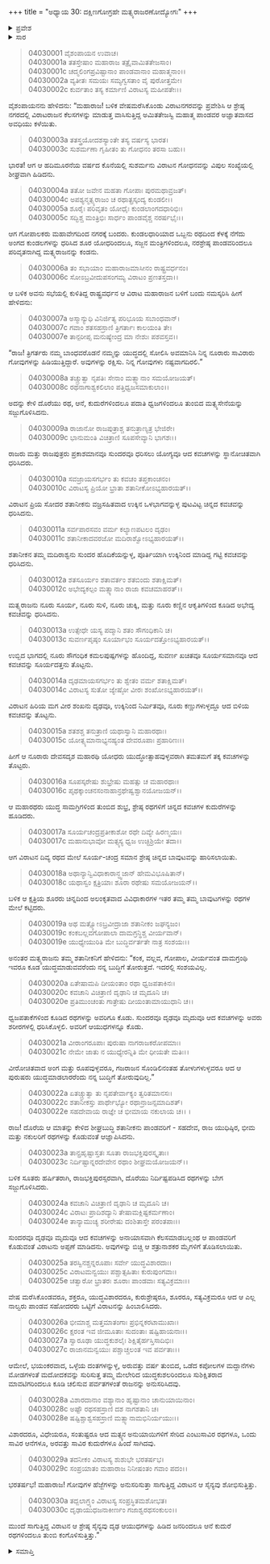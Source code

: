+++
title = "ಅಧ್ಯಾಯ 30: ದಕ್ಷಿಣಗೋಗ್ರಹೇ ಮತ್ಸ್ಯರಾಜರಣೋದ್ಯೋಗಃ"
+++

<details><summary>ಪ್ರವೇಶ</summary>


।।   ಓಂ ಓಂ ನಮೋ ನಾರಾಯಣಾಯ।।   ಶ್ರೀ ವೇದವ್ಯಾಸಾಯ ನಮಃ ।।

ಶ್ರೀ ಕೃಷ್ಣದ್ವೈಪಾಯನ ವೇದವ್ಯಾಸ ವಿರಚಿತ  

**ಶ್ರೀ ಮಹಾಭಾರತ**

**ವಿರಾಟ ಪರ್ವ**

**ಗೋಹರಣ ಪರ್ವ**

**ಅಧ್ಯಾಯ 30**

</details>


<details><summary>ಸಾರ</summary>

ಸುಶರ್ಮನನ್ನು ಎದುರಿಸಲು ಮತ್ಸ್ಯಸೇನೆಯು ಸಿದ್ಧವಾದುದು (1-18). ವೇಷ ಮರೆಸಿಕೊಂಡಿದ್ದ ಪಾಂಡವರೂ ಸೇನೆಯನ್ನು ಸೇರಬೇಕೆಂದು ವಿರಾಟನು ಆಜ್ಞಾಪಿಸಿದುದು (19-25). ಮತ್ಸ್ಯಸೇನೆಯು ತ್ರಿಗರ್ತಸೇನೆಯನ್ನು ಬೆನ್ನಟ್ಟಿ ಹೋದುದು (26-30).

</details>


> 04030001 ವೈಶಂಪಾಯನ ಉವಾಚ।  
04030001a ತತಸ್ತೇಷಾಂ ಮಹಾರಾಜ ತತ್ರೈವಾಮಿತತೇಜಸಾಂ।  
04030001c ಚದ್ಮಲಿಂಗಪ್ರವಿಷ್ಟಾನಾಂ ಪಾಂಡವಾನಾಂ ಮಹಾತ್ಮನಾಂ।।  
04030002a ವ್ಯತೀತಃ ಸಮಯಃ ಸಮ್ಯಗ್ವಸತಾಂ ವೈ ಪುರೋತ್ತಮೇ।   
04030002c ಕುರ್ವತಾಂ ತಸ್ಯ ಕರ್ಮಾಣಿ ವಿರಾಟಸ್ಯ ಮಹೀಪತೇಃ।।

ವೈಶಂಪಾಯನನು ಹೇಳಿದನು: “ಮಹಾರಾಜ! ಬಳಿಕ ವೇಷಮರೆಸಿಕೊಂಡು ವಿರಾಟನಗರವನ್ನು ಪ್ರವೇಶಿಸಿ ಆ ಶ್ರೇಷ್ಠ ನಗರದಲ್ಲಿ ವಿರಾಟರಾಜನ ಕೆಲಸಗಳನ್ನು ಮಾಡುತ್ತ ವಾಸಿಸುತ್ತಿದ್ದ ಅಮಿತತೇಜಸ್ವಿ ಮಹಾತ್ಮ ಪಾಂಡವರ ಅಜ್ಞಾತವಾಸದ ಅವಧಿಯು ಕಳೆಯಿತು.

> 04030003a ತತಸ್ತ್ರಯೋದಶಸ್ಯಾಂತೇ ತಸ್ಯ ವರ್ಷಸ್ಯ ಭಾರತ।  
04030003c ಸುಶರ್ಮಣಾ ಗೃಹೀತಂ ತು ಗೋಧನಂ ತರಸಾ ಬಹು।।

ಭಾರತ! ಆಗ ಆ ಹದಿಮೂರನೆಯ ವರ್ಷದ ಕೊನೆಯಲ್ಲಿ ಸುಶರ್ಮನು ವಿರಾಟನ ಗೋಧನವನ್ನು ವಿಪುಲ ಸಂಖ್ಯೆಯಲ್ಲಿ ಶೀಘ್ರವಾಗಿ ಹಿಡಿದನು.

> 04030004a ತತೋ ಜವೇನ ಮಹತಾ ಗೋಪಾಃ ಪುರಮಥಾವ್ರಜತ್।  
04030004c ಅಪಶ್ಯನ್ಮತ್ಸ್ಯರಾಜಂ ಚ ರಥಾತ್ಪ್ರಸ್ಕಂದ್ಯ ಕುಂಡಲೀ।।  
04030005a ಶೂರೈಃ ಪರಿವೃತಂ ಯೋಧೈಃ ಕುಂಡಲಾಂಗದಧಾರಿಭಿಃ।   
04030005c ಸದ್ಭಿಶ್ಚ ಮಂತ್ರಿಭಿಃ ಸಾರ್ಧಂ ಪಾಂಡವೈಶ್ಚ ನರರ್ಷಭೈಃ।।

ಆಗ ಗೋಪಾಲಕರು ಮಹಾವೇಗದಿಂದ ನಗರಕ್ಕೆ ಬಂದರು. ಕುಂಡಲಧಾರಿಯಾದ ಒಬ್ಬನು ರಥದಿಂದ ಕೆಳಕ್ಕೆ ನೆಗೆದು ಅಂಗದ ಕುಂಡಲಗಳನ್ನು ಧರಿಸಿದ ಶೂರ ಯೋಧರಿಂದಲೂ, ಸಜ್ಜನ ಮಂತ್ರಿಗಳಿಂದಲೂ, ನರಶ್ರೇಷ್ಠ ಪಾಂಡವರಿಂದಲೂ ಪರಿವೃತನಾಗಿದ್ದ ಮತ್ಸ್ಯರಾಜನನ್ನು ಕಂಡನು.

> 04030006a ತಂ ಸಭಾಯಾಂ ಮಹಾರಾಜಮಾಸೀನಂ ರಾಷ್ಟ್ರವರ್ಧನಂ।  
04030006c ಸೋಽಬ್ರವೀದುಪಸಂಗಮ್ಯ ವಿರಾಟಂ ಪ್ರಣತಸ್ತದಾ।।

ಆ ಬಳಿಕ ಅವನು ಸಭೆಯಲ್ಲಿ ಕುಳಿತಿದ್ದ ರಾಷ್ಟ್ರವರ್ಧನ ಆ ವಿರಾಟ ಮಹಾರಾಜನ ಬಳಿಗೆ ಬಂದು ನಮಸ್ಕರಿಸಿ ಹೀಗೆ ಹೇಳಿದನು:

> 04030007a ಅಸ್ಮಾನ್ಯುಧಿ ವಿನಿರ್ಜಿತ್ಯ ಪರಿಭೂಯ ಸಬಾಂಧವಾನ್।  
04030007c ಗವಾಂ ಶತಸಹಸ್ರಾಣಿ ತ್ರಿಗರ್ತಾಃ ಕಾಲಯಂತಿ ತೇ।  
04030007e ತಾನ್ಪರೀಪ್ಸ ಮನುಷ್ಯೇಂದ್ರ ಮಾ ನೇಶುಃ ಪಶವಸ್ತವ।।

“ರಾಜ! ತ್ರಿಗರ್ತರು ನಮ್ಮ ಬಾಂಧವರೊಡನೆ ನಮ್ಮನ್ನು ಯುದ್ಧದಲ್ಲಿ ಸೋಲಿಸಿ ಅವಮಾನಿಸಿ ನಿನ್ನ ನೂರಾರು ಸಾವಿರಾರು ಗೋವುಗಳನ್ನು ಹಿಡಿಯುತ್ತಿದ್ದಾರೆ. ಅವುಗಳನ್ನು ರಕ್ಷಿಸು. ನಿನ್ನ ಗೋವುಗಳು ನಷ್ಟವಾಗದಿರಲಿ.”

> 04030008a ತಚ್ಚ್ರುತ್ವಾ ನೃಪತಿಃ ಸೇನಾಂ ಮತ್ಸ್ಯಾನಾಂ ಸಮಯೋಜಯತ್।  
04030008c ರಥನಾಗಾಶ್ವಕಲಿಲಾಂ ಪತ್ತಿಧ್ವಜಸಮಾಕುಲಾಂ।।

ಅದನ್ನು ಕೇಳಿ ದೊರೆಯು ರಥ, ಆನೆ, ಕುದುರೆಗಳಿಂದಲೂ ಪದಾತಿ ಧ್ವಜಗಳಿಂದಲೂ ತುಂಬಿದ ಮತ್ಸ್ಯಸೇನೆಯನ್ನು ಸಜ್ಜುಗೊಳಿಸಿದನು.

> 04030009a ರಾಜಾನೋ ರಾಜಪುತ್ರಾಶ್ಚ ತನುತ್ರಾಣ್ಯತ್ರ ಭೇಜಿರೇ।  
04030009c ಭಾನುಮಂತಿ ವಿಚಿತ್ರಾಣಿ ಸೂಪಸೇವ್ಯಾನಿ ಭಾಗಶಃ।।

ರಾಜರು ಮತ್ತು ರಾಜಪುತ್ರರು ಪ್ರಕಾಶಮಾನವೂ ಸುಂದರವೂ ಧರಿಸಲು ಯೋಗ್ಯವೂ ಆದ ಕವಚಗಳನ್ನು ಸ್ಥಾನೋಚಿತವಾಗಿ ಧರಿಸಿದರು.

> 04030010a ಸವಜ್ರಾಯಸಗರ್ಭಂ ತು ಕವಚಂ ತಪ್ತಕಾಂಚನಂ।  
04030010c ವಿರಾಟಸ್ಯ ಪ್ರಿಯೋ ಭ್ರಾತಾ ಶತಾನೀಕೋಽಭ್ಯಹಾರಯತ್।।

ವಿರಾಟನ ಪ್ರಿಯ ಸೋದರ ಶತಾನೀಕನು ವಜ್ರಸಹಿತವಾದ ಉಕ್ಕಿನ ಒಳಭಾಗವನ್ನುಳ್ಳ ಪುಟವಿಟ್ಟ ಚಿನ್ನದ ಕವಚವನ್ನು ಧರಿಸಿದನು.

> 04030011a ಸರ್ವಪಾರಸವಂ ವರ್ಮ ಕಲ್ಯಾಣಪಟಲಂ ದೃಢಂ।  
04030011c ಶತಾನೀಕಾದವರಜೋ ಮದಿರಾಶ್ವೋಽಭ್ಯಹಾರಯತ್।।

ಶತಾನೀಕನ ತಮ್ಮ ಮದಿರಾಶ್ವನು ಸುಂದರ ಹೊದಿಕೆಯನ್ನುಳ್ಳ, ಪೂರ್ತಿಯಾಗಿ ಉಕ್ಕಿನಿಂದ ಮಾಡಿದ್ದ ಗಟ್ಟಿ ಕವಚವನ್ನು ಧರಿಸಿದನು.

> 04030012a ಶತಸೂರ್ಯಂ ಶತಾವರ್ತಂ ಶತಬಿಂದು ಶತಾಕ್ಷಿಮತ್।  
04030012c ಅಭೇದ್ಯಕಲ್ಪಂ ಮತ್ಸ್ಯಾನಾಂ ರಾಜಾ ಕವಚಮಾಹರತ್।।

ಮತ್ಸ್ಯರಾಜನು ನೂರು ಸೂರ್ಯ, ನೂರು ಸುಳಿ, ನೂರು ಚುಕ್ಕಿ, ಮತ್ತು ನೂರು ಕಣ್ಣಿನ ಆಕೃತಿಗಳಿಂದ ಕೂಡಿದ ಅಭೇದ್ಯ ಕವಚವನ್ನು ಧರಿಸಿದನು.

> 04030013a ಉತ್ಸೇಧೇ ಯಸ್ಯ ಪದ್ಮಾನಿ ಶತಂ ಸೌಗಂಧಿಕಾನಿ ಚ।  
04030013c ಸುವರ್ಣಪೃಷ್ಠಂ ಸೂರ್ಯಾಭಂ ಸೂರ್ಯದತ್ತೋಽಭ್ಯಹಾರಯತ್।।

ಉಬ್ಬಿದ ಭಾಗದಲ್ಲಿ ನೂರು ಸೌಗಂಧಿಕ ಕಮಲಪುಷ್ಪಗಳನ್ನು ಹೊಂದಿದ್ದ, ಸುವರ್ಣ ಖಚಿತವೂ ಸೂರ್ಯಸಮಾನವೂ ಆದ ಕವಚವನ್ನು ಸೂರ್ಯದತ್ತನು ತೊಟ್ಟನು.

> 04030014a ದೃಢಮಾಯಸಗರ್ಭಂ ತು ಶ್ವೇತಂ ವರ್ಮ ಶತಾಕ್ಷಿಮತ್।  
04030014c ವಿರಾಟಸ್ಯ ಸುತೋ ಜ್ಯೇಷ್ಠೋ ವೀರಃ ಶಂಖೋಽಭ್ಯಹಾರಯತ್।।

ವಿರಾಟನ ಹಿರಿಯ ಮಗ ವೀರ ಶಂಖನು ದೃಢವೂ, ಉಕ್ಕಿನಿಂದ ನಿರ್ಮಿತವೂ, ನೂರು ಕಣ್ಣುಗಳುಳ್ಳದ್ದೂ ಆದ ಬಿಳಿಯ ಕವಚವನ್ನು ತೊಟ್ಟನು.

> 04030015a ಶತಶಶ್ಚ ತನುತ್ರಾಣಿ ಯಥಾಸ್ವಾನಿ ಮಹಾರಥಾಃ।  
04030015c ಯೋತ್ಸ್ಯಮಾನಾಭ್ಯನಹ್ಯಂತ ದೇವರೂಪಾಃ ಪ್ರಹಾರಿಣಃ।।

ಹೀಗೆ ಆ ನೂರಾರು ದೇವಸದೃಶ ಮಹಾರಥಿ ಯೋಧರು ಯುದ್ಧೋತ್ಸಾಹವುಳ್ಳವರಾಗಿ ತಮತಮಗೆ ತಕ್ಕ ಕವಚಗಳನ್ನು ತೊಟ್ಟರು.

> 04030016a ಸೂಪಸ್ಕರೇಷು ಶುಭ್ರೇಷು ಮಹತ್ಸು ಚ ಮಹಾರಥಾಃ।   
04030016c ಪೃಥಕ್ಕಾಂಚನಸಂನಾಹಾನ್ರಥೇಷ್ವಶ್ವಾನಯೋಜಯನ್।।

ಆ ಮಹಾರಥರು ಯುದ್ಧ ಸಾಮಗ್ರಿಗಳಿಂದ ತುಂಬಿದ ಶುಭ್ರ, ಶ್ರೇಷ್ಠ ರಥಗಳಿಗೆ ಚಿನ್ನದ ಕವಚಗಳ ಕುದುರೆಗಳನ್ನು ಹೂಡಿದರು.

> 04030017a ಸೂರ್ಯಚಂದ್ರಪ್ರತೀಕಾಶೋ ರಥೇ ದಿವ್ಯೇ ಹಿರಣ್ಮಯಃ।  
04030017c ಮಹಾನುಭಾವೋ ಮತ್ಸ್ಯಸ್ಯ ಧ್ವಜ ಉಚ್ಛಿಶ್ರಿಯೇ ತದಾ।।

ಆಗ ವಿರಾಟನ ದಿವ್ಯ ರಥದ ಮೇಲೆ ಸೂರ್ಯ-ಚಂದ್ರ ಸಮಾನ ಶ್ರೇಷ್ಠ ಚಿನ್ನದ ಬಾವುಟವನ್ನು ಹಾರಿಸಲಾಯಿತು.

> 04030018a ಅಥಾನ್ಯಾನ್ವಿವಿಧಾಕಾರಾನ್ಧ್ವಜಾನ್ ಹೇಮವಿಭೂಷಿತಾನ್।  
04030018c ಯಥಾಸ್ವಂ ಕ್ಷತ್ರಿಯಾಃ ಶೂರಾ ರಥೇಷು ಸಮಯೋಜಯನ್।।

ಬಳಿಕ ಆ ಕ್ಷತ್ರಿಯ ಶೂರರು ಚಿನ್ನದಿಂದ ಅಲಂಕೃತವಾದ ವಿವಿಧಾಕಾರಗಳ ಇತರ ತಮ್ಮ ತಮ್ಮ ಬಾವುಟಗಳನ್ನು ರಥಗಳ ಮೇಲೆ ಕಟ್ಟಿದರು.

> 04030019a ಅಥ ಮತ್ಸ್ಯೋಽಬ್ರವೀದ್ರಾಜಾ ಶತಾನೀಕಂ ಜಘನ್ಯಜಂ।   
04030019c ಕಂಕಬಲ್ಲವಗೋಪಾಲಾ ದಾಮಗ್ರನ್ಥಿಶ್ಚ ವೀರ್ಯವಾನ್।  
04030019e ಯುಧ್ಯೇಯುರಿತಿ ಮೇ ಬುದ್ಧಿರ್ವರ್ತತೇ ನಾತ್ರ ಸಂಶಯಃ।।

ಅನಂತರ ಮತ್ಸ್ಯರಾಜನು ತಮ್ಮ ಶತಾನೀಕನಿಗೆ ಹೇಳಿದನು: “ಕಂಕ, ವಲ್ಲವ, ಗೋಪಾಲ, ವೀರ್ಯವಂತ ದಾಮಗ್ರಂಥಿ ಇವರೂ ಕೂಡ ಯುದ್ಧಮಾಡುವವರೆಂದು ನನ್ನ ಬುದ್ಧಿಗೆ ತೋರುತ್ತದೆ. ಇದರಲ್ಲಿ ಸಂಶಯವಿಲ್ಲ.

> 04030020a ಏತೇಷಾಮಪಿ ದೀಯಂತಾಂ ರಥಾ ಧ್ವಜಪತಾಕಿನಃ।   
04030020c ಕವಚಾನಿ ವಿಚಿತ್ರಾಣಿ ದೃಢಾನಿ ಚ ಮೃದೂನಿ ಚ।  
04030020e ಪ್ರತಿಮುಂಚಂತು ಗಾತ್ರೇಷು ದೀಯಂತಾಮಾಯುಧಾನಿ ಚ।।

ಧ್ವಜಪತಾಕೆಗಳಿಂದ ಕೂಡಿದ ರಥಗಳನ್ನು ಅವರಿಗೂ ಕೊಡು. ಸುಂದರವೂ ದೃಢವೂ ಮೃದುವೂ ಆದ ಕವಚಗಳನ್ನು ಅವರು ಶರೀರಗಳಲ್ಲಿ ಧರಿಸಿಕೊಳ್ಳಲಿ. ಅವರಿಗೆ ಆಯುಧಗಳನ್ನೂ ಕೊಡು.

> 04030021a ವೀರಾಂಗರೂಪಾಃ ಪುರುಷಾ ನಾಗರಾಜಕರೋಪಮಾಃ।  
04030021c ನೇಮೇ ಜಾತು ನ ಯುಧ್ಯೇರನ್ನಿತಿ ಮೇ ಧೀಯತೇ ಮತಿಃ।।

ವೀರೋಚಿತವಾದ ಅಂಗ ಮತ್ತು ರೂಪವುಳ್ಳವರೂ, ಗಜರಾಜನ ಸೊಂಡಿಲಿನಂತಹ ತೋಳುಗಳುಳ್ಳವರೂ ಆದ ಆ ಪುರುಷರು ಯುದ್ಧಮಾಡಲಾರರೆಂದು ನನ್ನ ಬುದ್ಧಿಗೆ ತೋರುವುದಿಲ್ಲ.”

> 04030022a ಏತಚ್ಚ್ರುತ್ವಾ ತು ನೃಪತೇರ್ವಾಕ್ಯಂ ತ್ವರಿತಮಾನಸಃ।  
04030022c ಶತಾನೀಕಸ್ತು ಪಾರ್ಥೇಭ್ಯೋ ರಥಾನ್ರಾಜನ್ಸಮಾದಿಶತ್।  
04030022e ಸಹದೇವಾಯ ರಾಜ್ಞೇ ಚ ಭೀಮಾಯ ನಕುಲಾಯ ಚ।।  ।

ರಾಜ! ದೊರೆಯ ಆ ಮಾತನ್ನು ಕೇಳಿದ ಶೀಘ್ರಬುದ್ಧಿ ಶತಾನೀಕನು ಪಾಂಡವರಿಗೆ - ಸಹದೇವ, ರಾಜ ಯುಧಿಷ್ಠಿರ, ಭೀಮ ಮತ್ತು ನಕುಲರಿಗೆ ರಥಗಳನ್ನು ಕೊಡುವಂತೆ ಆಜ್ಞಾಪಿಸಿದನು.

> 04030023a ತಾನ್ಪ್ರಹೃಷ್ಟಾಸ್ತತಃ ಸೂತಾ ರಾಜಭಕ್ತಿಪುರಸ್ಕೃತಾಃ।  
04030023c ನಿರ್ದಿಷ್ಟಾನ್ನರದೇವೇನ ರಥಾಂ ಶೀಘ್ರಮಯೋಜಯನ್।।

ಬಳಿಕ ಸೂತರು ಹರ್ಷಿತರಾಗಿ, ರಾಜಭಕ್ತಿಪುರಸ್ಸರವಾಗಿ, ದೊರೆಯು ನಿರ್ದಿಷ್ಟಪಡಿಸಿದ ರಥಗಳನ್ನು ಬೇಗ ಸಜ್ಜುಗೊಳಿಸಿದರು.

> 04030024a ಕವಚಾನಿ ವಿಚಿತ್ರಾಣಿ ದೃಢಾನಿ ಚ ಮೃದೂನಿ ಚ।  
04030024c ವಿರಾಟಃ ಪ್ರಾದಿಶದ್ಯಾನಿ ತೇಷಾಮಕ್ಲಿಷ್ಟಕರ್ಮಣಾಂ।  
04030024e ತಾನ್ಯಾಮುಚ್ಯ ಶರೀರೇಷು ದಂಶಿತಾಸ್ತೇ ಪರಂತಪಾಃ।।

ಸುಂದರವೂ ದೃಢವೂ ಮೃದುವೂ ಆದ ಕವಚಗಳನ್ನು ಅನಾಯಾಸವಾಗಿ ಕೆಲಸಮಾಡಬಲ್ಲಂಥ ಆ ಪಾಂಡವರಿಗೆ ಕೊಡುವಂತೆ ವಿರಾಟನು ಅಪ್ಪಣೆ ಮಾಡಿದನು. ಅವುಗಳನ್ನು ಬಿಚ್ಚಿ ಆ ಶತ್ರುನಾಶಕರ ಮೈಗಳಿಗೆ ತೊಡಿಸಲಾಯಿತು.

> 04030025a ತರಸ್ವಿನಶ್ಚನ್ನರೂಪಾಃ ಸರ್ವೇ ಯುದ್ಧವಿಶಾರದಾಃ।  
04030025c ವಿರಾಟಮನ್ವಯುಃ ಪಶ್ಚಾತ್ಸಹಿತಾಃ ಕುರುಪುಂಗವಾಃ।  
04030025e ಚತ್ವಾರೋ ಭ್ರಾತರಃ ಶೂರಾಃ ಪಾಂಡವಾಃ ಸತ್ಯವಿಕ್ರಮಾಃ।।

ವೇಷ ಮರೆಸಿಕೊಂಡವರೂ, ಶಕ್ತರೂ, ಯುದ್ಧವಿಶಾರದರೂ, ಕುರುಶ್ರೇಷ್ಠರೂ, ಶೂರರೂ, ಸತ್ಯವಿಕ್ರಮರೂ ಆದ ಆ ಎಲ್ಲ ನಾಲ್ವರು ಪಾಂಡವ ಸಹೋದರರು ಒಟ್ಟಿಗೆ ವಿರಾಟನನ್ನು ಹಿಂಬಾಲಿಸಿದರು.

> 04030026a ಭೀಮಾಶ್ಚ ಮತ್ತಮಾತಂಗಾಃ ಪ್ರಭಿನ್ನಕರಟಾಮುಖಾಃ।  
04030026c ಕ್ಷರಂತ ಇವ ಜೀಮೂತಾಃ ಸುದಂತಾಃ ಷಷ್ಟಿಹಾಯನಾಃ।।  
04030027a ಸ್ವಾರೂಢಾ ಯುದ್ಧಕುಶಲೈಃ ಶಿಕ್ಷಿತೈರ್ಹಸ್ತಿಸಾದಿಭಿಃ।  
04030027c ರಾಜಾನಮನ್ವಯುಃ ಪಶ್ಚಾಚ್ಚಲಂತ ಇವ ಪರ್ವತಾಃ।।

ಆಮೇಲೆ, ಭಯಂಕರವಾದ, ಒಳ್ಳೆಯ ದಂತಗಳನ್ನುಳ್ಳ, ಅರುವತ್ತು ವರ್ಷ ತುಂಬಿದ, ಒಡೆದ ಕಪೋಲಗಳ ಮದ್ದಾನೆಗಳು ಮೋಡಗಳಂತೆ ಮದೋದಕವನ್ನು ಸುರಿಸುತ್ತ ತಮ್ಮ ಮೇಲೇರಿದ ಯುದ್ಧಕುಶಲರಿಂದಲೂ ಸುಶಿಕ್ಷಿತರಾದ ಮಾವಟಿಗರಿಂದಲೂ ಕೂಡಿ ಚಲಿಸುವ ಪರ್ವತಗಳಂತೆ ರಾಜನನ್ನು ಅನುಸರಿಸಿದವು.

> 04030028a ವಿಶಾರದಾನಾಂ ವಶ್ಯಾನಾಂ ಹೃಷ್ಟಾನಾಂ ಚಾನುಯಾಯಿನಾಂ।  
04030028c ಅಷ್ಟೌ ರಥಸಹಸ್ರಾಣಿ ದಶ ನಾಗಶತಾನಿ ಚ।  
04030028e ಷಷ್ಟಿಶ್ಚಾಶ್ವಸಹಸ್ರಾಣಿ ಮತ್ಸ್ಯಾನಾಮಭಿನಿರ್ಯಯುಃ।।

ವಿಶಾರದರೂ, ವಿಧೇಯರೂ, ಸಂತುಷ್ಟರೂ ಆದ ಮತ್ಸ್ಯನ ಅನುಯಾಯಿಗಳಿಗೆ ಸೇರಿದ ಎಂಟುಸಾವಿರ ರಥಗಳೂ, ಒಂದು ಸಾವಿರ ಆನೆಗಳೂ, ಅರವತ್ತು ಸಾವಿರ ಕುದುರೆಗಳೂ ಹಿಂದೆ ಸಾಗಿದವು.

> 04030029a ತದನೀಕಂ ವಿರಾಟಸ್ಯ ಶುಶುಭೇ ಭರತರ್ಷಭ।  
04030029c ಸಂಪ್ರಯಾತಂ ಮಹಾರಾಜ ನಿನೀಷಂತಂ ಗವಾಂ ಪದಂ।।

ಭರತರ್ಷಭ! ಮಹಾರಾಜ! ಗೋವುಗಳ ಹೆಜ್ಜೆಗಳನ್ನು ಅನುಸರಿಸುತ್ತಾ ಸಾಗುತ್ತಿದ್ದ ವಿರಾಟನ ಆ ಸೈನ್ಯವು ಶೋಭಿಸುತ್ತಿತ್ತು.

> 04030030a ತದ್ಬಲಾಗ್ರ್ಯಂ ವಿರಾಟಸ್ಯ ಸಂಪ್ರಸ್ಥಿತಮಶೋಭತ।   
04030030c ದೃಢಾಯುಧಜನಾಕೀರ್ಣಂ ಗಜಾಶ್ವರಥಸಂಕುಲಂ।।

ಮುಂದೆ ಸಾಗುತ್ತಿದ್ದ ವಿರಾಟನ ಆ ಶ್ರೇಷ್ಠ ಸೈನ್ಯವು ದೃಢ ಆಯುಧಗಳನ್ನು ಹಿಡಿದ ಜನರಿಂದಲೂ ಆನೆ ಕುದುರೆ ರಥಗಳಿಂದಲೂ ತುಂಬಿ ಕಂಗೊಳಿಸುತ್ತಿತ್ತು.”

<details><summary>ಸಮಾಪ್ತಿ</summary>


ಇತಿ ಶ್ರೀ ಮಹಾಭಾರತೇ ವಿರಾಟ ಪರ್ವಣಿ ಗೋಹರಣ ಪರ್ವಣಿ ದಕ್ಷಿಣಗೋಗ್ರಹೇ ಮತ್ಸ್ಯರಾಜರಣೋದ್ಯೋಗೇ ತ್ರಿಂಶೋಽಧ್ಯಾಯಃ।  
ಇದು ಶ್ರೀ ಮಹಾಭಾರತದಲ್ಲಿ ವಿರಾಟ ಪರ್ವದಲ್ಲಿ ಗೋಹರಣ ಪರ್ವದಲ್ಲಿ ದಕ್ಷಿಣಗೋಗ್ರಹದಲ್ಲಿ ಮತ್ಸ್ಯರಾಜರಣೋದ್ಯೋಗದಲ್ಲಿ ಮೂವತ್ತನೆಯ ಅಧ್ಯಾಯವು.


</details>
